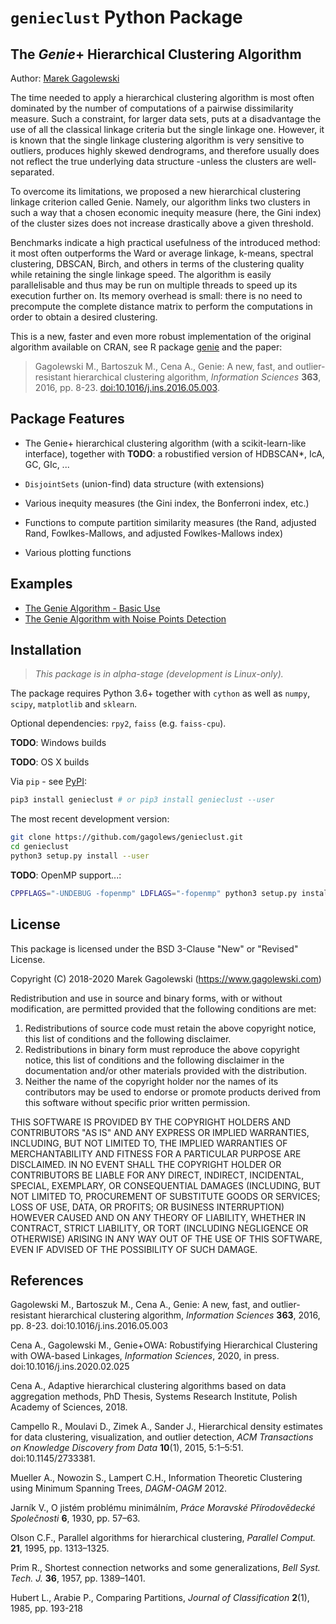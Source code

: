 `genieclust` Python Package
===========================



The *Genie*+ Hierarchical Clustering Algorithm
----------------------------------------------

Author: [Marek Gagolewski](https://www.gagolewski.com)

The time needed to apply a hierarchical clustering algorithm is most
often dominated by the number of computations of a pairwise
dissimilarity measure. Such a constraint, for larger data sets, puts at
a disadvantage the use of all the classical linkage criteria but the
single linkage one. However, it is known that the single linkage
clustering algorithm is very sensitive to outliers, produces highly
skewed dendrograms, and therefore usually does not reflect the true
underlying data structure -unless the clusters are well-separated.

To overcome its limitations, we proposed a new hierarchical clustering
linkage criterion called Genie. Namely, our algorithm links two clusters
in such a way that a chosen economic inequity measure (here, the Gini
index) of the cluster sizes does not increase drastically above a given
threshold.

Benchmarks indicate a high practical usefulness of the introduced
method: it most often outperforms the Ward or average linkage, k-means,
spectral clustering, DBSCAN, Birch, and others in terms of the
clustering quality while retaining the single linkage speed. The
algorithm is easily parallelisable and thus may be run on multiple
threads to speed up its execution further on. Its memory overhead is
small: there is no need to precompute the complete distance matrix to
perform the computations in order to obtain a desired clustering.

This is a new, faster and even more robust implementation of the
original algorithm available on CRAN, see R package
[genie](http://www.gagolewski.com/software/genie/) and the paper:

> Gagolewski M., Bartoszuk M., Cena A., Genie: A new, fast, and
> outlier-resistant hierarchical clustering algorithm, *Information
> Sciences* **363**, 2016, pp. 8-23.
> [doi:10.1016/j.ins.2016.05.003](http://dx.doi.org/10.1016/j.ins.2016.05.003).


Package Features
----------------

-   The Genie+ hierarchical clustering algorithm (with a scikit-learn-like
    interface), together with **TODO**: a robustified version of
    HDBSCAN\*, IcA, GC, GIc, ...

-   `DisjointSets` (union-find) data structure (with extensions)

-   Various inequity measures (the Gini index, the Bonferroni index,
    etc.)

-   Functions to compute partition similarity measures (the Rand,
    adjusted Rand, Fowlkes-Mallows, and adjusted Fowlkes-Mallows index)

-   Various plotting functions




Examples
--------

-   [The Genie Algorithm - Basic Use](https://github.com/gagolews/genieclust/blob/master/notebooks/example_genie_basic.ipynb)
-   [The Genie Algorithm with Noise Points Detection](https://github.com/gagolews/genieclust/blob/master/notebooks/example_noisy.ipynb)




Installation
------------

> *This package is in alpha-stage (development is Linux-only).*

The package requires Python 3.6+ together with `cython` as well as
`numpy`, `scipy`, `matplotlib` and `sklearn`.

Optional dependencies: `rpy2`, `faiss` (e.g. `faiss-cpu`).

**TODO**: Windows builds

**TODO**: OS X builds

Via `pip` - see [PyPI](https://pypi.org/project/genieclust/):

```bash
pip3 install genieclust # or pip3 install genieclust --user
```


The most recent development version:

```bash
git clone https://github.com/gagolews/genieclust.git
cd genieclust
python3 setup.py install --user
```



**TODO**: OpenMP support...:

```bash
CPPFLAGS="-UNDEBUG -fopenmp" LDFLAGS="-fopenmp" python3 setup.py install --user
```




License
-------

This package is licensed under the BSD 3-Clause "New" or "Revised"
License.

Copyright (C) 2018-2020 Marek Gagolewski (https://www.gagolewski.com)

Redistribution and use in source and binary forms, with or without
modification, are permitted provided that the following conditions are
met:

1.  Redistributions of source code must retain the above copyright
    notice, this list of conditions and the following disclaimer.
2.  Redistributions in binary form must reproduce the above copyright
    notice, this list of conditions and the following disclaimer in the
    documentation and/or other materials provided with the distribution.
3.  Neither the name of the copyright holder nor the names of its
    contributors may be used to endorse or promote products derived from
    this software without specific prior written permission.

THIS SOFTWARE IS PROVIDED BY THE COPYRIGHT HOLDERS AND CONTRIBUTORS \"AS
IS\" AND ANY EXPRESS OR IMPLIED WARRANTIES, INCLUDING, BUT NOT LIMITED
TO, THE IMPLIED WARRANTIES OF MERCHANTABILITY AND FITNESS FOR A
PARTICULAR PURPOSE ARE DISCLAIMED. IN NO EVENT SHALL THE COPYRIGHT
HOLDER OR CONTRIBUTORS BE LIABLE FOR ANY DIRECT, INDIRECT, INCIDENTAL,
SPECIAL, EXEMPLARY, OR CONSEQUENTIAL DAMAGES (INCLUDING, BUT NOT LIMITED
TO, PROCUREMENT OF SUBSTITUTE GOODS OR SERVICES; LOSS OF USE, DATA, OR
PROFITS; OR BUSINESS INTERRUPTION) HOWEVER CAUSED AND ON ANY THEORY OF
LIABILITY, WHETHER IN CONTRACT, STRICT LIABILITY, OR TORT (INCLUDING
NEGLIGENCE OR OTHERWISE) ARISING IN ANY WAY OUT OF THE USE OF THIS
SOFTWARE, EVEN IF ADVISED OF THE POSSIBILITY OF SUCH DAMAGE.




References
----------

Gagolewski M., Bartoszuk M., Cena A.,
Genie: A new, fast, and outlier-resistant hierarchical clustering algorithm,
*Information Sciences* **363**, 2016, pp. 8-23.
doi:10.1016/j.ins.2016.05.003

Cena A., Gagolewski M.,
Genie+OWA: Robustifying Hierarchical Clustering with OWA-based Linkages,
*Information Sciences*, 2020,
in press. doi:10.1016/j.ins.2020.02.025

Cena A.,
Adaptive hierarchical clustering algorithms based on data aggregation methods,
PhD Thesis, Systems Research Institute, Polish Academy of Sciences, 2018.

Campello R., Moulavi D., Zimek A., Sander J.,
Hierarchical density estimates for data clustering, visualization, and outlier detection,
*ACM Transactions on Knowledge Discovery from Data* **10**(1), 2015, 5:1–5:51.
doi:10.1145/2733381.

Mueller A., Nowozin S., Lampert C.H.,
Information Theoretic Clustering using Minimum Spanning Trees,
*DAGM-OAGM* 2012.

Jarník V., O jistém problému minimálním,
*Práce Moravské Přírodovědecké Společnosti* **6**, 1930, pp. 57–63.

Olson C.F., Parallel algorithms for hierarchical clustering,
*Parallel Comput.* **21**, 1995, pp. 1313–1325.

Prim R., Shortest connection networks and some generalizations,
*Bell Syst. Tech. J.* **36**, 1957, pp. 1389–1401.

Hubert L., Arabie P., Comparing Partitions,
*Journal of Classification* **2**(1), 1985, pp. 193-218
